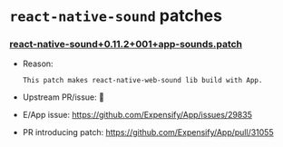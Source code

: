 # `react-native-sound` patches

### [react-native-sound+0.11.2+001+app-sounds.patch](react-native-sound+0.11.2+001+app-sounds.patch)

- Reason:
  
    ```
    This patch makes react-native-web-sound lib build with App.
    ```
  
- Upstream PR/issue: 🛑
- E/App issue: https://github.com/Expensify/App/issues/29835
- PR introducing patch: https://github.com/Expensify/App/pull/31055